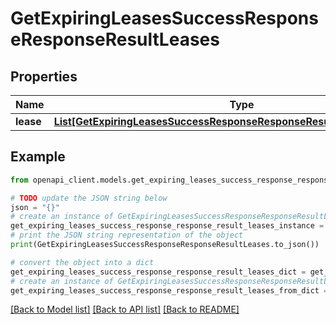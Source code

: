 # GetExpiringLeasesSuccessResponseResponseResultLeases


## Properties

Name | Type | Description | Notes
------------ | ------------- | ------------- | -------------
**lease** | [**List[GetExpiringLeasesSuccessResponseResponseResultLeasesLeaseInner]**](GetExpiringLeasesSuccessResponseResponseResultLeasesLeaseInner.md) |  | 

## Example

```python
from openapi_client.models.get_expiring_leases_success_response_response_result_leases import GetExpiringLeasesSuccessResponseResponseResultLeases

# TODO update the JSON string below
json = "{}"
# create an instance of GetExpiringLeasesSuccessResponseResponseResultLeases from a JSON string
get_expiring_leases_success_response_response_result_leases_instance = GetExpiringLeasesSuccessResponseResponseResultLeases.from_json(json)
# print the JSON string representation of the object
print(GetExpiringLeasesSuccessResponseResponseResultLeases.to_json())

# convert the object into a dict
get_expiring_leases_success_response_response_result_leases_dict = get_expiring_leases_success_response_response_result_leases_instance.to_dict()
# create an instance of GetExpiringLeasesSuccessResponseResponseResultLeases from a dict
get_expiring_leases_success_response_response_result_leases_from_dict = GetExpiringLeasesSuccessResponseResponseResultLeases.from_dict(get_expiring_leases_success_response_response_result_leases_dict)
```
[[Back to Model list]](../README.md#documentation-for-models) [[Back to API list]](../README.md#documentation-for-api-endpoints) [[Back to README]](../README.md)


